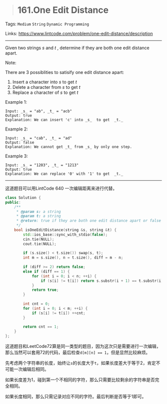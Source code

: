 > # 161.One Edit Distance

Tags: `Medium` `String` `Dynamic Programming`

Links: <https://www.lintcode.com/problem/one-edit-distance/description>

-----

Given two strings  *s*  and  *t* , determine if they are both one edit distance apart.

Note: 

There are 3 possiblities to satisify one edit distance apart:

1. Insert a character into  *s*  to get  *t*
2. Delete a character from  *s*  to get  *t*
3. Replace a character of  *s*  to get  *t*

Example 1:

```
Input: _s_ = "ab", _t_ = "acb"
Output: true
Explanation: We can insert 'c' into _s_  to get  _t._
```

Example 2:

```
Input: _s_ = "cab", _t_ = "ad"
Output: false
Explanation: We cannot get _t_ from _s_ by only one step.
```

Example 3:

```
Input: _s_ = "1203", _t_ = "1213"
Output: true
Explanation: We can replace '0' with '1' to get  _t._
```

-----

这道题目可以用LintCode 640 一次编辑距离来进行代替。

```c++
class Solution {
public:
    /**
     * @param s: a string
     * @param t: a string
     * @return: true if they are both one edit distance apart or false
     */
    bool isOneEditDistance(string &s, string &t) {
        std::ios_base::sync_with_stdio(false);
		cin.tie(NULL);
		cout.tie(NULL);
        
        if (s.size() < t.size()) swap(s, t);
        int m = s.size(), n = t.size(), diff = m - n;
        
        if (diff >= 2) return false;
        else if (diff == 1) {
            for (int i = 0; i < n; ++i) {
                if (s[i] != t[i]) return s.substr(i + 1) == t.substr(i);
            }
            return true;
        }
        
        int cnt = 0;
        for (int i = 0; i < m; ++i) {
            if (s[i] != t[i]) ++cnt;
        }
        
        return cnt == 1;
    }
};
```

这道题目和LeetCode72算是同一类型的题目，因为这次只是需要进行一次编辑，那么当然可以套用72的代码，最后检查`d[m][n] == 1`，但是显然比较麻烦。

先考虑两个字符串的长度，始终让`s`的长度大于`t`，如果长度差大于等于2，肯定不可能一次编辑后相同。

如果长度差为1，碰到第一个不相同的字符，那么只需要比较剩余的字符串是否完全相同。

如果长度相同，那么只需记录对应不同的字符。最后判断是否等于1即可。